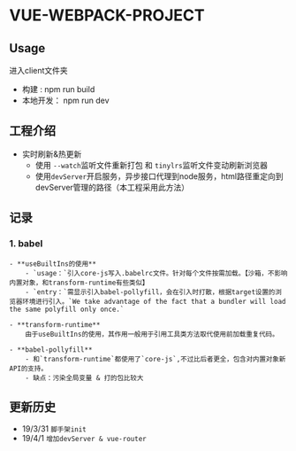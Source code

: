 # **VUE-WEBPACK-PROJECT**

## Usage
进入client文件夹
- 构建 : npm run build
- 本地开发： npm run dev

## 工程介绍
- 实时刷新&热更新
    - 使用 `--watch`监听文件重新打包 和 `tinylrs`监听文件变动刷新浏览器
    - 使用`devServer`开启服务，异步接口代理到node服务，html路径重定向到devServer管理的路径（本工程采用此方法）

## 记录
### 1. babel
    - **useBuiltIns的使用**
        - `usage：`引入core-js写入.babelrc文件。针对每个文件按需加载。【沙箱，不影响内置对象，和transform-runtime有些类似】
        - `entry：`需显示引入babel-pollyfill，会在引入时打散，根据target设置的浏览器环境进行引入。`We take advantage of the fact that a bundler will load the same polyfill only once.`

    - **transform-runtime**
        由于useBuiltIns的使用，其作用一般用于引用工具类方法取代使用前加载重复代码。

    - **babel-pollyfill**
        - 和`transform-runtime`都使用了`core-js`,不过比后者更全，包含对内置对象新API的支持。
        - 缺点：污染全局变量 & 打的包比较大

## 更新历史
- 19/3/31    `脚手架init`
- 19/4/1    `增加devServer & vue-router`



